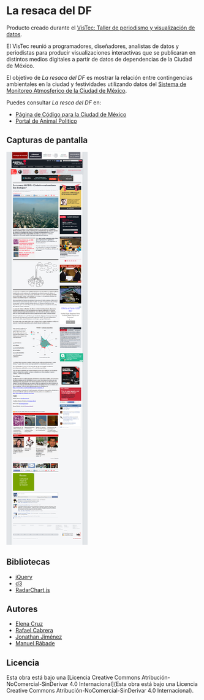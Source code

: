 La resaca del DF
================

Producto creado durante el [VisTec: Taller de periodismo y visualización
de datos](http://labplc.mx/vistec/).

El VisTec reunió a programadores, diseñadores, analistas de datos y
periodistas para producir visualizaciones interactivas que se publicaran
en distintos medios digitales a partir de datos de dependencias de la
Ciudad de México.

El objetivo de *La resaca del DF* es mostrar la relación entre
contingencias ambientales en la ciudad y festividades utilizando datos del
[Sistema de Monitoreo Atmosferico de la Ciudad de
México](http://www.aire.df.gob.mx).

Puedes consultar *La resca del DF* en:

- [Página de Código para la Ciudad de
  México](http://codigo.labplc.mx/vistec/aire/)
- [Portal de Animal
  Politico](http://www.animalpolitico.com/2013/12/la-resaca-del-df-cuanto-contaminan-los-festejos/)

Capturas de pantalla
--------------------

![Publicacion Animal Politico](/doc/la_resaca_del_df_nota.png?raw=true)

Bibliotecas
-----------

- [jQuery](http://jquery.com/)
- [d3](http://d3js.org/)
- [RadarChart.js](http://github.com/alangrafu/radar-chart-d3)

Autores
-------

- [Elena Cruz](http://twitter.com/todologiamaam)
- [Rafael Cabrera](http://twitter.com/raflescabrera)
- [Jonathan Jiménez](@johnniejm06)
- [Manuel Rábade](http://twitter.com/manuelrabade)

Licencia
--------

Esta obra está bajo una [Licencia Creative Commons
Atribución-NoComercial-SinDerivar 4.0 Internacional](Esta obra está bajo
una Licencia Creative Commons Atribución-NoComercial-SinDerivar 4.0
Internacional).
